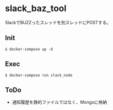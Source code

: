 # slack_baz_tool
SlackでBUZZったスレッドを別スレッドにPOSTする。


## Init
```
$ docker-compose up -d
```

## Exec
```
$ docker-compose run slack_node
```

## ToDo
*  通知履歴を静的ファイルではなく、Mongoに格納
